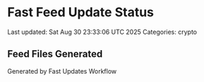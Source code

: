 # Fast Feed Update Status
Last updated: Sat Aug 30 23:33:06 UTC 2025
Categories: crypto

## Feed Files Generated

Generated by Fast Updates Workflow
